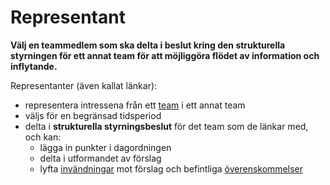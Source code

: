 # Representant

<summary>
<strong>Välj en teammedlem som ska delta i beslut kring den strukturella styrningen för ett annat team för att möjliggöra flödet av information och inflytande.</strong>
</summary>

Representanter (även kallat länkar):

- representera intressena från ett [team](glossary:team) i ett annat team
- väljs för en begränsad tidsperiod
- delta i **strukturella styrningsbeslut** för det team som de länkar med, och kan: 
    - lägga in punkter i dagordningen
    - delta i utformandet av förslag
    - lyfta [invändningar](glossary:objection) mot förslag och befintliga [överenskommelser](glossary:agreement)